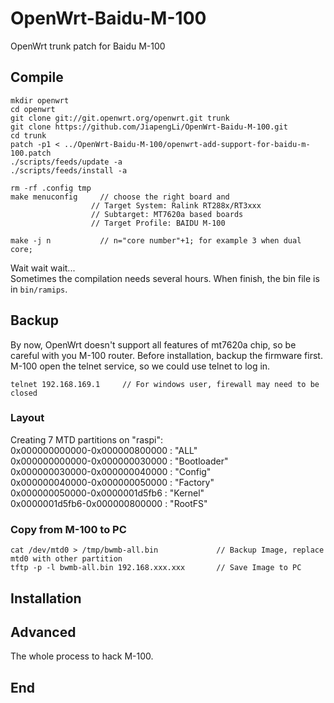 # OpenWrt-Baidu-M-100

OpenWrt trunk patch for Baidu M-100

## Compile
	
	mkdir openwrt
	cd openwrt
	git clone git://git.openwrt.org/openwrt.git trunk
	git clone https://github.com/JiapengLi/OpenWrt-Baidu-M-100.git
	cd trunk
	patch -p1 < ../OpenWrt-Baidu-M-100/openwrt-add-support-for-baidu-m-100.patch
	./scripts/feeds/update -a
	./scripts/feeds/install -a

	rm -rf .config tmp
	make menuconfig     // choose the right board and 
                      // Target System: Ralink RT288x/RT3xxx
                      // Subtarget: MT7620a based boards
                      // Target Profile: BAIDU M-100

	make -j n           // n="core number"+1; for example 3 when dual core;

Wait wait wait...  
Sometimes the compilation needs several hours. When finish, the bin file is in `bin/ramips`.

## Backup
By now, OpenWrt doesn't support all features of mt7620a chip, so be careful with you M-100 router. Before installation, backup the firmware first. M-100 open the telnet service, so we could use telnet to log in.

	telnet 192.168.169.1     // For windows user, firewall may need to be closed

### Layout

Creating 7 MTD partitions on "raspi":  
0x000000000000-0x000000800000 : "ALL"  
0x000000000000-0x000000030000 : "Bootloader"  
0x000000030000-0x000000040000 : "Config"  
0x000000040000-0x000000050000 : "Factory"  
0x000000050000-0x0000001d5fb6 : "Kernel"  
0x0000001d5fb6-0x000000800000 : "RootFS"  

### Copy from M-100 to PC
	cat /dev/mtd0 > /tmp/bwmb-all.bin             // Backup Image, replace mtd0 with other partition
	tftp -p -l bwmb-all.bin 192.168.xxx.xxx       // Save Image to PC

## Installation

## Advanced
The whole process to hack M-100.

## End
